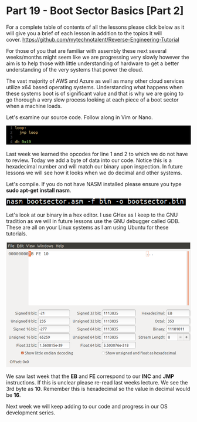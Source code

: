 # Part 19 - Boot Sector Basics \[Part 2\]

For a complete table of contents of all the lessons please click below as it will give you a brief of each lesson in addition to the topics it will cover.&nbsp;https://github.com/mytechnotalent/Reverse-Engineering-Tutorial

For those of you that are familiar with assembly these next several weeks/months might seem like we are progressing very slowly however the aim is to help those with little understanding of hardware to get a better understanding of the very systems that power the cloud.

The vast majority of AWS and Azure as well as many other cloud services utilize x64 based operating systems. Understanding what happens when these systems boot is of significant value and that is why we are going to go thorough a very slow process looking at each piece of a boot sector when a machine loads.

Let's examine our source code. Follow along in Vim or Nano.

<div class="slate-resizable-image-embed slate-image-embed__resize-full-width"><img src="/imgs/1545990601552.jpg"/></div>

Last week we learned the opcodes for line 1 and 2 to which we do not have to review. Today we add a byte of data into our code. Notice this is a hexadecimal number and will match our binary upon inspection. In future lessons we will see how it looks when we do decimal and other systems.

Let's compile. If you do not have NASM installed please ensure you type __sudo apt-get install nasm__.

<div class="slate-resizable-image-embed slate-image-embed__resize-middle"><img src="/imgs/1545990746117.jpg"/></div>

Let's look at our binary in a hex editor. I use GHex as I keep to the GNU tradition as we will in future lessons use the GNU debugger called GDB. These are all on your Linux systems as I am using Ubuntu for these tutorials.

<div class="slate-resizable-image-embed slate-image-embed__resize-full-width"><img src="/imgs/1545990876404.jpg"/></div>

We saw last week that the __EB__ and __FE__ correspond to our __INC__ and __JMP__ instructions. If this is unclear please re-read last weeks lecture. We see the 3rd byte as __10__. Remember this is hexadecimal so the value in decimal would be __16__.

Next week we will keep adding to our code and progress in our OS development series.
